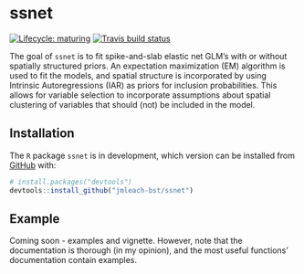 
<!-- README.md is generated from README.Rmd. Please edit that file -->

# ssnet

<!-- badges: start -->

[![Lifecycle:
maturing](https://img.shields.io/badge/lifecycle-maturing-blue.svg)](https://www.tidyverse.org/lifecycle/#maturing)
[![Travis build
status](https://travis-ci.org/jmleach-bst/ssnet.svg?branch=master)](https://travis-ci.org/jmleach-bst/ssnet)
<!-- badges: end -->

The goal of `ssnet` is to fit spike-and-slab elastic net GLM’s with or
without spatially structured priors. An expectation maximization (EM)
algorithm is used to fit the models, and spatial structure is
incorporated by using Intrinsic Autoregressions (IAR) as priors for
inclusion probabilities. This allows for variable selection to
incorporate assumptions about spatial clustering of variables that
should (not) be included in the model.

## Installation

<!-- You can install the released version of ssnet from [CRAN](https://CRAN.R-project.org) with: -->

<!-- ``` r -->

<!-- install.packages("ssnet") -->

<!-- ``` -->

The `R` package `ssnet` is in development, which version can be
installed from [GitHub](https://github.com/) with:

``` r
# install.packages("devtools")
devtools::install_github("jmleach-bst/ssnet")
```

## Example

Coming soon - examples and vignette. However, note that the
documentation is thorough (in my opinion), and the most useful
functions’ documentation contain examples.

